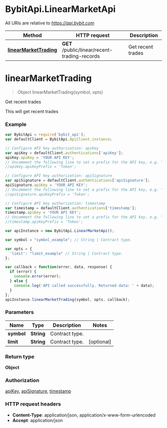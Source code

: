 # BybitApi.LinearMarketApi

All URIs are relative to *https://api.bybit.com*

Method | HTTP request | Description
------------- | ------------- | -------------
[**linearMarketTrading**](docs/LinearMarketApi.md#linearMarketTrading) | **GET** /public/linear/recent-trading-records | Get recent trades


<a name="linearMarketTrading"></a>
# **linearMarketTrading**
> Object linearMarketTrading(symbol, opts)

Get recent trades

This will get recent trades

### Example
```javascript
var BybitApi = require('bybit_api');
var defaultClient = BybitApi.ApiClient.instance;

// Configure API key authorization: apiKey
var apiKey = defaultClient.authentications['apiKey'];
apiKey.apiKey = 'YOUR API KEY';
// Uncomment the following line to set a prefix for the API key, e.g. "Token" (defaults to null)
//apiKey.apiKeyPrefix = 'Token';

// Configure API key authorization: apiSignature
var apiSignature = defaultClient.authentications['apiSignature'];
apiSignature.apiKey = 'YOUR API KEY';
// Uncomment the following line to set a prefix for the API key, e.g. "Token" (defaults to null)
//apiSignature.apiKeyPrefix = 'Token';

// Configure API key authorization: timestamp
var timestamp = defaultClient.authentications['timestamp'];
timestamp.apiKey = 'YOUR API KEY';
// Uncomment the following line to set a prefix for the API key, e.g. "Token" (defaults to null)
//timestamp.apiKeyPrefix = 'Token';

var apiInstance = new BybitApi.LinearMarketApi();

var symbol = "symbol_example"; // String | Contract type.

var opts = { 
  'limit': "limit_example" // String | Contract type.
};

var callback = function(error, data, response) {
  if (error) {
    console.error(error);
  } else {
    console.log('API called successfully. Returned data: ' + data);
  }
};
apiInstance.linearMarketTrading(symbol, opts, callback);
```

### Parameters

Name | Type | Description  | Notes
------------- | ------------- | ------------- | -------------
 **symbol** | **String**| Contract type. | 
 **limit** | **String**| Contract type. | [optional] 

### Return type

**Object**

### Authorization

[apiKey](README.md#apiKey), [apiSignature](README.md#apiSignature), [timestamp](README.md#timestamp)

### HTTP request headers

 - **Content-Type**: application/json, application/x-www-form-urlencoded
 - **Accept**: application/json

